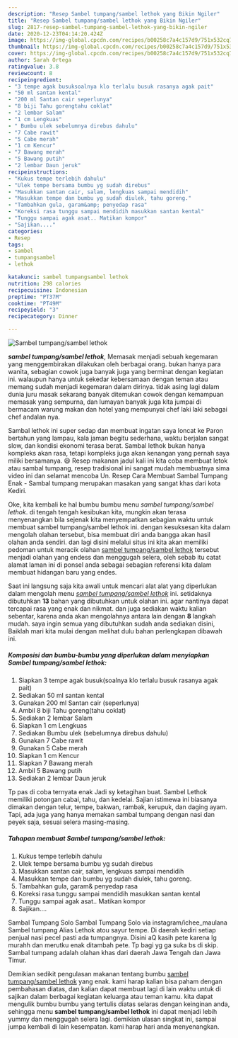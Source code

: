 ```yaml
---
description: "Resep Sambel tumpang/sambel lethok yang Bikin Ngiler"
title: "Resep Sambel tumpang/sambel lethok yang Bikin Ngiler"
slug: 2817-resep-sambel-tumpang-sambel-lethok-yang-bikin-ngiler
date: 2020-12-23T04:14:20.424Z
image: https://img-global.cpcdn.com/recipes/b00258c7a4c157d9/751x532cq70/sambel-tumpangsambel-lethok-foto-resep-utama.jpg
thumbnail: https://img-global.cpcdn.com/recipes/b00258c7a4c157d9/751x532cq70/sambel-tumpangsambel-lethok-foto-resep-utama.jpg
cover: https://img-global.cpcdn.com/recipes/b00258c7a4c157d9/751x532cq70/sambel-tumpangsambel-lethok-foto-resep-utama.jpg
author: Sarah Ortega
ratingvalue: 3.8
reviewcount: 8
recipeingredient:
- "3 tempe agak busuksoalnya klo terlalu busuk rasanya agak pait"
- "50 ml santan kental"
- "200 ml Santan cair seperlunya"
- "8 biji Tahu gorengtahu coklat"
- "2 lembar Salam"
- "1 cm Lengkuas"
- " Bumbu ulek sebelumnya direbus dahulu"
- "7 Cabe rawit"
- "5 Cabe merah"
- "1 cm Kencur"
- "7 Bawang merah"
- "5 Bawang putih"
- "2 lembar Daun jeruk"
recipeinstructions:
- "Kukus tempe terlebih dahulu"
- "Ulek tempe bersama bumbu yg sudah direbus"
- "Masukkan santan cair, salam, lengkuas sampai mendidih"
- "Masukkan tempe dan bumbu yg sudah diulek, tahu goreng."
- "Tambahkan gula, garam&amp; penyedap rasa"
- "Koreksi rasa tunggu sampai mendidih masukkan santan kental"
- "Tunggu sampai agak asat.. Matikan kompor"
- "Sajikan...."
categories:
- Resep
tags:
- sambel
- tumpangsambel
- lethok

katakunci: sambel tumpangsambel lethok 
nutrition: 298 calories
recipecuisine: Indonesian
preptime: "PT37M"
cooktime: "PT49M"
recipeyield: "3"
recipecategory: Dinner

---
```



![Sambel tumpang/sambel lethok](https://img-global.cpcdn.com/recipes/b00258c7a4c157d9/751x532cq70/sambel-tumpangsambel-lethok-foto-resep-utama.jpg)

<b><i>sambel tumpang/sambel lethok</i></b>, Memasak menjadi sebuah kegemaran yang menggembirakan dilakukan oleh berbagai orang. bukan hanya para wanita, sebagian cowok juga banyak juga yang berminat dengan kegiatan ini. walaupun hanya untuk sekedar kebersamaan dengan teman atau memang sudah menjadi kegemaran dalam dirinya. tidak asing lagi dalam dunia juru masak sekarang banyak ditemukan cowok dengan kemampuan memasak yang sempurna, dan lumayan banyak juga kita jumpai di bermacam warung makan dan hotel yang mempunyai chef laki laki sebagai chef andalan nya.

Sambal lethok ini super sedap dan membuat ingatan saya loncat ke Paron bertahun yang lampau, kala jaman begitu sederhana, waktu berjalan sangat slow, dan kondisi ekonomi terasa berat. Sambal lethok bukan hanya kompleks akan rasa, tetapi kompleks juga akan kenangan yang pernah saya miliki bersamanya. 😆 Resep makanan jadul kali ini kita coba membuat letok atau sambal tumpang, resep tradisional ini sangat mudah membuatnya sima video ini dan selamat mencoba Un. Resep Cara Membuat Sambal Tumpang Enak - Sambal tumpang merupakan masakan yang sangat khas dari kota Kediri.

Oke, kita kembali ke hal bumbu bumbu menu <i>sambel tumpang/sambel lethok</i>. di tengah tengah kesibukan kita, mungkin akan terasa menyenangkan bila sejenak kita menyempatkan sebagian waktu untuk membuat sambel tumpang/sambel lethok ini. dengan kesuksesan kita dalam mengolah olahan tersebut, bisa membuat diri anda bangga akan hasil olahan anda sendiri. dan lagi disini melalui situs ini kita akan memiliki pedoman untuk meracik olahan <u>sambel tumpang/sambel lethok</u> tersebut menjadi olahan yang endess dan menggugah selera, oleh sebab itu catat alamat laman ini di ponsel anda sebagai sebagian referensi kita dalam membuat hidangan baru yang endes.


Saat ini langsung saja kita awali untuk mencari alat alat yang diperlukan dalam mengolah menu <u><i>sambel tumpang/sambel lethok</i></u> ini. setidaknya dibutuhkan <b>13</b> bahan yang dibutuhkan untuk olahan ini. agar nantinya dapat tercapai rasa yang enak dan nikmat. dan juga sediakan waktu kalian sebentar, karena anda akan mengolahnya antara lain dengan <b>8</b> langkah mudah. saya ingin semua yang dibutuhkan sudah anda sediakan disini, Baiklah mari kita mulai dengan melihat dulu bahan perlengkapan dibawah ini.

<!--inarticleads1-->

##### Komposisi dan bumbu-bumbu yang diperlukan dalam menyiapkan Sambel tumpang/sambel lethok:

1. Siapkan 3 tempe agak busuk(soalnya klo terlalu busuk rasanya agak pait)
1. Sediakan 50 ml santan kental
1. Gunakan 200 ml Santan cair (seperlunya)
1. Ambil 8 biji Tahu goreng(tahu coklat)
1. Sediakan 2 lembar Salam
1. Siapkan 1 cm Lengkuas
1. Sediakan  Bumbu ulek (sebelumnya direbus dahulu)
1. Gunakan 7 Cabe rawit
1. Gunakan 5 Cabe merah
1. Siapkan 1 cm Kencur
1. Siapkan 7 Bawang merah
1. Ambil 5 Bawang putih
1. Sediakan 2 lembar Daun jeruk


Tp pas di coba ternyata enak Jadi sy ketagihan buat. Sambel Lethok memiliki potongan cabai, tahu, dan kedelai. Sajian istimewa ini biasanya dimakan dengan telur, tempe, bakwan, rambak, kerupuk, dan daging ayam. Tapi, ada juga yang hanya memakan sambal tumpang dengan nasi dan peyek saja, sesuai selera masing-masing. 

<!--inarticleads2-->

##### Tahapan membuat Sambel tumpang/sambel lethok:

1. Kukus tempe terlebih dahulu
1. Ulek tempe bersama bumbu yg sudah direbus
1. Masukkan santan cair, salam, lengkuas sampai mendidih
1. Masukkan tempe dan bumbu yg sudah diulek, tahu goreng.
1. Tambahkan gula, garam&amp; penyedap rasa
1. Koreksi rasa tunggu sampai mendidih masukkan santan kental
1. Tunggu sampai agak asat.. Matikan kompor
1. Sajikan....


Sambal Tumpang Solo Sambal Tumpang Solo via instagram/ichee_maulana Sambel tumpang Alias Lethok atou sayur tempe. Di daerah kediri setiap penjual nasi pecel pasti ada tumpangnya. Disini aQ kasih pete karena lg murahh dan merutku enak ditambah pete. Tp bagi yg ga suka bs di skip. Sambal tumpang adalah olahan khas dari daerah Jawa Tengah dan Jawa Timur. 

Demikian sedikit pengulasan makanan tentang bumbu <u>sambel tumpang/sambel lethok</u> yang enak. kami harap kalian bisa paham dengan pembahasan diatas, dan kalian dapat membuat lagi di lain waktu untuk di sajikan dalam berbagai kegiatan keluarga atau teman kamu. kita dapat mengulik bumbu bumbu yang tertulis diatas selaras dengan keinginan anda, sehingga menu <b>sambel tumpang/sambel lethok</b> ini dapat menjadi lebih yummy dan menggugah selera lagi. demikian ulasan singkat ini, sampai jumpa kembali di lain kesempatan. kami harap hari anda menyenangkan.
